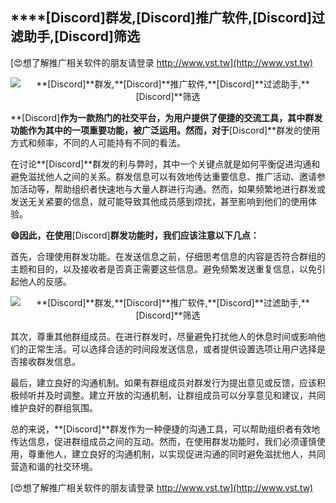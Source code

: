 ## ****[Discord]**群发,**[Discord]**推广软件,**[Discord]**过滤助手,**[Discord]**筛选**

[😍想了解推广相关软件的朋友请登录 http://www.vst.tw](http://www.vst.tw)

 <center><img src="https://vst.tw/MP4/tuiguang/png/5.png" alt="**[Discord]**群发,**[Discord]**推广软件,**[Discord]**过滤助手,**[Discord]**筛选"></center>

**[Discord]**作为一款热门的社交平台，为用户提供了便捷的交流工具，其中群发功能作为其中的一项重要功能，被广泛运用。然而，对于**[Discord]**群发的使用方式和频率，不同的人可能持有不同的看法。

在讨论**[Discord]**群发的利与弊时，其中一个关键点就是如何平衡促进沟通和避免滋扰他人之间的关系。群发信息可以有效地传达重要信息、推广活动、邀请参加活动等，帮助组织者快速地与大量人群进行沟通。然而，如果频繁地进行群发或发送无关紧要的信息，就可能导致其他成员感到烦扰，甚至影响到他们的使用体验。

**😄因此，在使用**[Discord]**群发功能时，我们应该注意以下几点：**

首先，合理使用群发功能。在发送信息之前，仔细思考信息的内容是否符合群组的主题和目的，以及接收者是否真正需要这些信息。避免频繁发送重复信息，以免引起他人的反感。

 <center><img src="https://vst.tw/MP4/tuiguang/png/6.png" alt="**[Discord]**群发,**[Discord]**推广软件,**[Discord]**过滤助手,**[Discord]**筛选"></center>

其次，尊重其他群组成员。在进行群发时，尽量避免打扰他人的休息时间或影响他们的正常生活。可以选择合适的时间段发送信息，或者提供设置选项让用户选择是否接收群发信息。

最后，建立良好的沟通机制。如果有群组成员对群发行为提出意见或反馈，应该积极倾听并及时调整。建立开放的沟通机制，让群组成员可以分享意见和建议，共同维护良好的群组氛围。

总的来说，**[Discord]**群发作为一种便捷的沟通工具，可以帮助组织者有效地传达信息，促进群组成员之间的互动。然而，在使用群发功能时，我们必须谨慎使用，尊重他人，建立良好的沟通机制，以实现促进沟通的同时避免滋扰他人，共同营造和谐的社交环境。

[😍想了解推广相关软件的朋友请登录 http://www.vst.tw](http://www.vst.tw)



